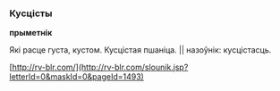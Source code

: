 ### Кусцісты
**прыметнік**

Які расце густа, кустом. Кусцістая пшаніца. || назоўнік: кусцістасць.

<a rel="author">[http://rv-blr.com/](http://rv-blr.com/slounik.jsp?letterId=0&maskId=0&pageId=1493)</a>
